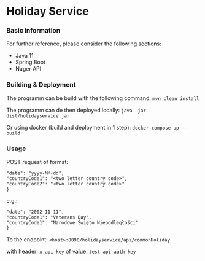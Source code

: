 # Holiday Service

### Basic information
For further reference, please consider the following sections:

* Java 11
* Spring Boot
* Nager API

### Building & Deployment
The programm can be build with the following command:
`mvn clean install`

The programm can de then deployed locally:
`java -jar dist/holidayservice.jar`

Or using docker (build and deployment in 1 step):
`docker-compose up --build`

### Usage
POST request of format:
```{
"date": "yyyy-MM-dd",
"countryCode1": "<two letter country code>",
"countryCode2": "<two letter country code>"
}
```
e.g.:
```{
"date": "2002-11-11",
"countryCode1": "Veterans Day",
"countryCode1": "Narodowe Święto Niepodległości"
}
```

To the endpoint:
`<host>:8090/holidayservice/api/commonHoliday`

with header:
`x-api-key`
 of value: 
`test-api-auth-key`
